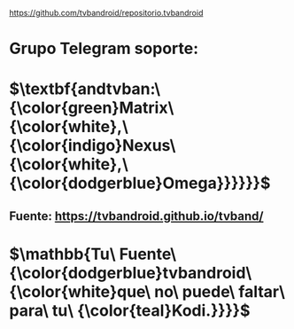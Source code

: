 https://github.com/tvbandroid/repositorio.tvbandroid
# Grupo Telegram soporte: 
# $\textbf{andtvban:\ {\color{green}Matrix\ {\color{white},\ {\color{indigo}Nexus\ {\color{white},\ {\color{dodgerblue}Omega}}}}}}$

## Fuente: https://tvbandroid.github.io/tvband/
 
# $\mathbb{Tu\ Fuente\ {\color{dodgerblue}tvbandroid\ {\color{white}que\ no\ puede\ faltar\ para\ tu\ {\color{teal}Kodi.}}}}$
